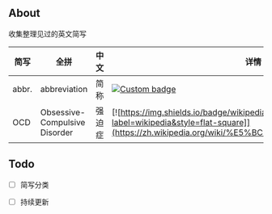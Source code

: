 About
---

收集整理见过的英文简写

| 简写 | 全拼 | 中文 | 详情 |
|------|-----|------|-----------|
| abbr. | abbreviation | 简称 | [![Custom badge](https://img.shields.io/badge/wikipedia-abbr.-blue.svg?label=wikipedia&style=flat-square)](https://en.wikipedia.org/wiki/Abbreviation) |
| OCD | Obsessive-Compulsive Disorder | 强迫症 | [![https://img.shields.io/badge/wikipedia-OCD-blue.svg?label=wikipedia&style=flat-square]](https://zh.wikipedia.org/wiki/%E5%BC%BA%E8%BF%AB%E7%97%87) |


Todo
---

- [ ] 简写分类
- [ ] 持续更新


<!-- https://img.shields.io/badge/wikipedia-abbr.-blue.svg?label=wikipedia&style=flat-square -->
